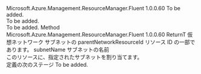 <Type Name="IWithSubnet&lt;ReturnT&gt;" FullName="Microsoft.Azure.Management.ResourceManager.Fluent.Core.HasSubnet.Definition.IWithSubnet&lt;ReturnT&gt;">
  <TypeSignature Language="C#" Value="public interface IWithSubnet&lt;ReturnT&gt;" />
  <TypeSignature Language="ILAsm" Value=".class public interface auto ansi abstract IWithSubnet`1&lt;ReturnT&gt;" />
  <TypeSignature Language="DocId" Value="T:Microsoft.Azure.Management.ResourceManager.Fluent.Core.HasSubnet.Definition.IWithSubnet`1" />
  <TypeSignature Language="VB.NET" Value="Public Interface IWithSubnet(Of ReturnT)" />
  <TypeSignature Language="F#" Value="type IWithSubnet&lt;'ReturnT&gt; = interface" />
  <AssemblyInfo>
    <AssemblyName>Microsoft.Azure.Management.ResourceManager.Fluent</AssemblyName>
    <AssemblyVersion>1.0.0.60</AssemblyVersion>
  </AssemblyInfo>
  <TypeParameters>
    <TypeParameter Name="ReturnT" />
  </TypeParameters>
  <Interfaces />
  <Docs>
    <typeparam name="ReturnT">To be added.</typeparam>
    <summary>To be added.</summary>
    <remarks>To be added.</remarks>
  </Docs>
  <Members>
    <Member MemberName="WithExistingSubnet">
      <MemberSignature Language="C#" Value="public ReturnT WithExistingSubnet (string parentNetworkResourceId, string subnetName);" />
      <MemberSignature Language="ILAsm" Value=".method public hidebysig newslot virtual instance !ReturnT WithExistingSubnet(string parentNetworkResourceId, string subnetName) cil managed" />
      <MemberSignature Language="DocId" Value="M:Microsoft.Azure.Management.ResourceManager.Fluent.Core.HasSubnet.Definition.IWithSubnet`1.WithExistingSubnet(System.String,System.String)" />
      <MemberSignature Language="VB.NET" Value="Public Function WithExistingSubnet (parentNetworkResourceId As String, subnetName As String) As ReturnT" />
      <MemberSignature Language="F#" Value="abstract member WithExistingSubnet : string * string -&gt; 'ReturnT" Usage="iWithSubnet.WithExistingSubnet (parentNetworkResourceId, subnetName)" />
      <MemberType>Method</MemberType>
      <AssemblyInfo>
        <AssemblyName>Microsoft.Azure.Management.ResourceManager.Fluent</AssemblyName>
        <AssemblyVersion>1.0.0.60</AssemblyVersion>
      </AssemblyInfo>
      <ReturnValue>
        <ReturnType>ReturnT</ReturnType>
      </ReturnValue>
      <Parameters>
        <Parameter Name="parentNetworkResourceId" Type="System.String" />
        <Parameter Name="subnetName" Type="System.String" />
      </Parameters>
      <Docs>
        <param name="parentNetworkResourceId">仮想ネットワーク サブネットの parentNetworkResourceId リソース ID の一部であります。</param>
        <param name="subnetName">subnetName サブネットの名前</param>
        <summary>
            このリソースに、指定されたサブネットを割り当てます。
            </summary>
        <returns>定義の次のステージ</returns>
        <remarks>To be added.</remarks>
      </Docs>
    </Member>
  </Members>
</Type>